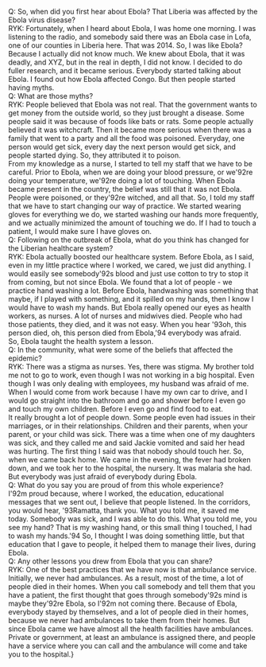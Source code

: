 Q: So, when did you first hear about Ebola? That Liberia was affected by the Ebola virus disease?\
RYK: Fortunately, when I heard about Ebola, I was home one morning. I was listening to the radio, and somebody said there was an Ebola case in Lofa, one of our counties in Liberia here. That was 2014. So, I was like Ebola? Because I actually did not know much. We knew about Ebola, that it was deadly, and XYZ, but in the real in depth, I did not know. I decided to do fuller research, and it became serious. Everybody started talking about Ebola. I found out how Ebola affected Congo. But then people started having myths.\
Q: What are those myths?\
RYK: People believed that Ebola was not real. That the government wants to get money from the outside world, so they just brought a disease. Some people said it was because of foods like bats or rats. Some people actually believed it was witchcraft. Then it became more serious when there was a family that went to a party and all the food was poisoned. Everyday, one person would get sick, every day the next person would get sick, and people started dying. So, they attributed it to poison.\
From my knowledge as a nurse, I started to tell my staff that we have to be careful. Prior to Ebola, when we are doing your blood pressure, or we\'92re doing your temperature, we\'92re doing a lot of touching. When Ebola became present in the country, the belief was still that it was not Ebola. People were poisoned, or they\'92re witched, and all that. So, I told my staff that we have to start changing our way of practice. We started wearing gloves for everything we do, we started washing our hands more frequently, and we actually minimized the amount of touching we do. If I had to touch a patient, I would make sure I have gloves on.\
Q: Following on the outbreak of Ebola, what do you think has changed for the Liberian healthcare system?\
RYK: Ebola actually boosted our healthcare system. Before Ebola, as I said, even in my little practice where I worked, we cared, we just did anything. I would easily see somebody\'92s blood and just use cotton to try to stop it from coming, but not since Ebola. We found that a lot of people - we practice hand washing a lot. Before Ebola, handwashing was something that maybe, if I played with something, and it spilled on my hands, then I know I would have to wash my hands. But Ebola really opened our eyes as health workers, as nurses. A lot of nurses and midwives died. People who had those patients, they died, and it was not easy. When you hear \'93oh, this person died, oh, this person died from Ebola,\'94 everybody was afraid.\
So, Ebola taught the health system a lesson.\
Q: In the community, what were some of the beliefs that affected the epidemic?\
RYK: There was a stigma as nurses. Yes, there was stigma. My brother told me not to go to work, even though I was not working in a big hospital. Even though I was only dealing with employees, my husband was afraid of me. When I would come from work because I have my own car to drive, and I would go straight into the bathroom and go and shower before I even go and touch my own children. Before I even go and find food to eat.\
It really brought a lot of people down. Some people even had issues in their marriages, or in their relationships. Children and their parents, when your parent, or your child was sick. There was a time when one of my daughters was sick, and they called me and said Jackie vomited and said her head was hurting. The first thing I said was that nobody should touch her. So, when we came back home. We came in the evening, the fever had broken down, and we took her to the hospital, the nursery. It was malaria she had. But everybody was just afraid of everybody during Ebola.\
Q: What do you say you are proud of from this whole experience?\
I\'92m proud because, where I worked, the education, educational messages that we sent out, I believe that people listened. In the corridors, you would hear, \'93Ramatta, thank you. What you told me, it saved me today. Somebody was sick, and I was able to do this. What you told me, you see my hand? That is my washing hand, or this small thing I touched, I had to wash my hands.\'94 So, I thought I was doing something little, but that education that I gave to people, it helped them to manage their lives, during Ebola.\
Q: Any other lessons you drew from Ebola that you can share?\
RYK: One of the best practices that we have now is that ambulance service. Initially, we never had ambulances. As a result, most of the time, a lot of people died in their homes. When you call somebody and tell them that you have a patient, the first thought that goes through somebody\'92s mind is maybe they\'92re Ebola, so I\'92m not coming there. Because of Ebola, everybody stayed by themselves, and a lot of people died in their homes, because we never had ambulances to take them from their homes. But since Ebola came we have almost all the health facilities have ambulances. Private or government, at least an ambulance is assigned there, and people have a service where you can call and the ambulance will come and take you to the hospital.}
